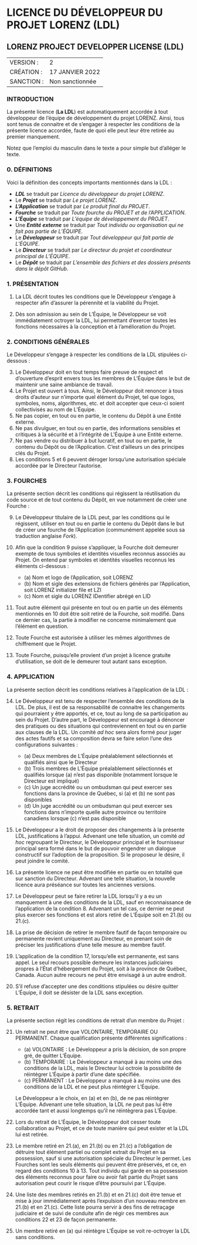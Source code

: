 # LICENCE DU DÉVELOPPEUR DU PROJET LORENZ (LDL)

## LORENZ PROJECT DEVELOPPER LICENSE (LDL)

<table>
 <tr>
  <td>VERSION :</td>
  <td>2</td>
 </tr>
 <tr>
  <td>CRÉATION :</td>
  <td>17 JANVIER 2022</td>
 </tr>
 <tr>
  <td>SANCTION :</td>
  <td>Non sanctionnée</td>
 </tr>
</table>

### INTRODUCTION

La présente licence (**La LDL**) est automatiquement accordée à tout développeur de l’équipe de développement du projet LORENZ. Ainsi, tous sont tenus de connaitre et de s’engager à respecter les conditions de la présente licence accordée, faute de quoi elle peut leur être retirée au premier manquement.

Notez que l’emploi du masculin dans le texte a pour simple but d’alléger le texte.

### 0. DÉFINITIONS

Voici la définition des concepts importants mentionnés dans la LDL :

- ***LDL*** se traduit par *Licence du développeur du projet LORENZ*.
- Le ***Projet*** se traduit par *Le projet LORENZ*.
- ***L’Application*** se traduit par *Le produit final du PROJET*.
- ***Fourche*** se traduit par *Toute fourche du PROJET et de l’APPLICATION*.
- ***L’Équipe*** se traduit par *L’équipe de développement du PROJET*.
- Une ***Entité externe*** se traduit par *Tout individu ou organisation qui ne fait pas partie de L’ÉQUIPE*.
- Le ***Développeur*** se traduit par *Tout développeur qui fait partie de L’ÉQUIPE*.
- Le ***Directeur*** se traduit par *Le directeur du projet et coordinateur principal de L’ÉQUIPE*.
- Le ***Dépôt*** se traduit par *L’ensemble des fichiers et des dossiers présents dans le dépôt GitHub*.

### 1. PRÉSENTATION

1. La LDL décrit toutes les conditions que le Développeur s’engage à respecter afin d’assurer la pérennité et la viabilité du Projet.

2. Dès son admission au sein de L’Équipe, le Développeur se voit immédiatement octroyer la LDL, lui permettant d’exercer toutes les fonctions nécessaires à la conception et à l’amélioration du Projet.

### 2. CONDITIONS GÉNÉRALES

Le Développeur s’engage à respecter les conditions de la LDL stipulées ci-dessous :

3. Le Développeur doit en tout temps faire preuve de respect et d’ouverture d’esprit envers tous les membres de L’Équipe dans le but de maintenir une saine ambiance de travail.
4. Le Projet est ouvert à tous. Ainsi, le Développeur doit renoncer à tous droits d’auteur sur n’importe quel élément du Projet, tel que logos, symboles, noms, algorithmes, etc. et doit accepter que ceux-ci soient collectivisés au nom de L’Équipe.
5. Ne pas copier, en tout ou en partie, le contenu du Dépôt à une Entité externe.
6. Ne pas divulguer, en tout ou en partie, des informations sensibles et critiques à la sécurité et à l’intégrité de L’Équipe à une Entité externe.
7. Ne pas vendre ou distribuer à but lucratif, en tout ou en partie, le contenu du Dépôt ou de l’Application. C’est d’ailleurs un des principes clés du Projet.
8. Les conditions 5 et 6 peuvent déroger lorsqu’une autorisation spéciale accordée par le Directeur l’autorise.

### 3. FOURCHES

La présente section décrit les conditions qui régissent la réutilisation du code source et de tout contenu du Dépôt, en vue notamment de créer une Fourche :

9. Le Développeur titulaire de la LDL peut, par les conditions qui le régissent, utiliser en tout ou en partie le contenu du Dépôt dans le but de créer une fourche de l’Application (communément appelée sous sa traduction anglaise *Fork*).
10. Afin que la condition 9 puisse s’appliquer, la Fourche doit demeurer exempte de tous symboles et identités visuelles reconnus associés au Projet. On entend par symboles et identités visuelles reconnus les éléments ci-dessous :

    - (a) Nom et logo de l’Application, soit LORENZ
    - (b) Nom et sigle des extensions de fichiers générés par l’Application, soit LORENZ initializer file et LZI
    - (c) Nom et sigle du LORENZ IDentifier abrégé en LID

11. Tout autre élément qui présente en tout ou en partie un des éléments mentionnés en 10 doit être soit retiré de la Fourche, soit modifié. Dans ce dernier cas, la partie à modifier ne concerne minimalement que l’élément en question.
12. Toute Fourche est autorisée à utiliser les mêmes algorithmes de chiffrement que le Projet.
13. Toute Fourche, puisqu’elle provient d’un projet à licence gratuite d’utilisation, se doit de le demeurer tout autant sans exception.

### 4. APPLICATION

La présente section décrit les conditions relatives à l’application de la LDL :

14. Le Développeur est tenu de respecter l’ensemble des conditions de la LDL. De plus, il est de sa responsabilité de connaitre les changements qui pourraient y être apportés, et ce, tout au long de sa participation au sein du Projet. D’autre part, le Développeur est encouragé à dénoncer des pratiques ou des situations qui contreviennent en tout ou en partie aux clauses de la LDL. Un comité *ad hoc* sera alors formé pour juger des actes fautifs et sa composition devra se faire selon l’une des configurations suivantes :

    - (a) Deux membres de L’Équipe préalablement sélectionnés et qualifiés ainsi que le Directeur
    - (b) Trois membres de L’Équipe préalablement sélectionnés et qualifiés lorsque (a) n’est pas disponible (notamment lorsque le Directeur est impliqué)
    - (c) Un juge accrédité ou un ombudsman qui peut exercer ses fonctions dans la province de Québec, si (a) et (b) ne sont pas disponibles
    - (d) Un juge accrédité ou un ombudsman qui peut exercer ses fonctions dans n’importe quelle autre province ou territoire canadiens lorsque (c) n’est pas disponible

15. Le Développeur a le droit de proposer des changements à la présente LDL, justifications à l’appui. Advenant une telle situation, un comité *ad hoc* regroupant le Directeur, le Développeur principal et le fournisseur principal sera formé dans le but de pouvoir engendrer un dialogue constructif sur l’adoption de la proposition. Si le proposeur le désire, il peut joindre le comité.
16. La présente licence ne peut être modifiée en partie ou en totalité que sur sanction du Directeur. Advenant une telle situation, la nouvelle licence aura préséance sur toutes les anciennes versions.
17. Le Développeur peut se faire retirer la LDL lorsqu’il y a eu un manquement à une des conditions de la LDL, sauf en reconnaissance de l’application de la condition 8. Advenant un tel cas, ce dernier ne peut plus exercer ses fonctions et est alors retiré de L’Équipe soit en 21.(b) ou 21.(c).
18. La prise de décision de retirer le membre fautif de façon temporaire ou permanente revient uniquement au Directeur, en prenant soin de préciser les justifications d’une telle mesure au membre fautif.
19. L’application de la condition 17, lorsqu’elle est permanente, est sans appel. Le seul recours possible demeure les instances judiciaires propres à l’État d’hébergement du Projet, soit à la province de Québec, Canada. Aucun autre recours ne peut être envisagé à un autre endroit.
20. S’il refuse d’accepter une des conditions stipulées ou désire quitter L’Équipe, il doit se désister de la LDL sans exception.

### 5. RETRAIT

La présente section régit les conditions de retrait d’un membre du Projet :

21. Un retrait ne peut être que VOLONTAIRE, TEMPORAIRE OU PERMANENT. Chaque qualification présente différentes significations :

    - (a) VOLONTAIRE : Le Développeur a pris la décision, de son propre gré, de quitter L’Équipe.
    - (b) TEMPORAIRE : Le Développeur a manqué à au moins une des conditions de la LDL, mais le Directeur lui octroie la possibilité de réintégrer L’Équipe à partir d’une date spécifiée.
    - (c) PERMANENT : Le Développeur a manqué à au moins une des conditions de la LDL et ne peut plus réintégrer L’Équipe.

    Le Développeur a le choix, en (a) et en (b), de ne pas réintégrer L’Équipe. Advenant une telle situation, la LDL ne peut pas lui être accordée tant et aussi longtemps qu’il ne réintègrera pas L’Équipe.

22. Lors du retrait de L’Équipe, le Développeur doit cesser toute collaboration au Projet, et ce de toute manière qui peut exister et la LDL lui est retirée.

23. Le membre retiré en 21.(a), en 21.(b) ou en 21.(c) a l’obligation de détruire tout élément partiel ou complet extrait du Projet en sa possession, sauf si une autorisation spéciale du Directeur le permet. Les Fourches sont les seuls éléments qui peuvent être préservés, et ce, en regard des conditions 10 à 13. Tout individu qui garde en sa possession des éléments reconnus pour faire ou avoir fait partie du Projet sans autorisation peut courir le risque d’être poursuivi par L’Équipe.

24. Une liste des membres retirés en 21.(b) et en 21.(c) doit être tenue et mise à jour immédiatement après l’expulsion d’un nouveau membre en 21.(b) et en 21.(c). Cette liste pourra servir à des fins de retraçage judiciaire et de suivi de conduite afin de régir ces membres aux conditions 22 et 23 de façon permanente.

25. Un membre retiré en (a) qui réintègre L’Équipe se voit re-octroyer la LDL sans conditions.

<!-- ### ACCRÉDITATION

La présente licence a été adoptée à l’unanimité par le Directeur, le fournisseur principal ainsi que le développeur principal du projet LORENZ.

La présente licence a été sanctionnée par le Directeur le ... -->
